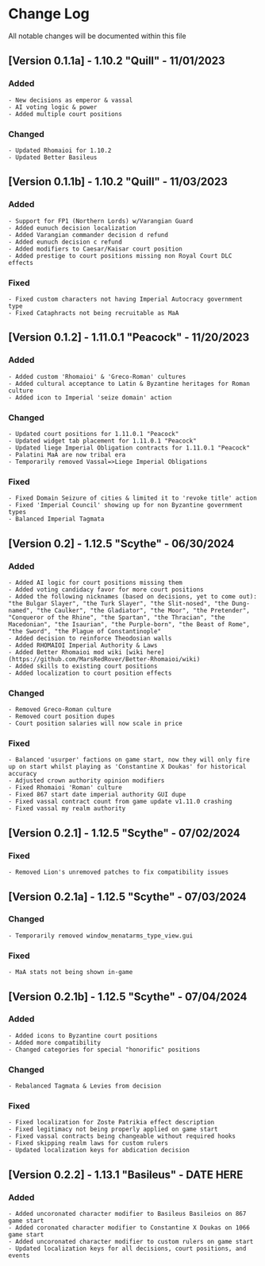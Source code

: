 # Change Log
All notable changes will be documented within this file

## [Version 0.1.1a] - 1.10.2 "Quill" - 11/01/2023

### Added
	- New decisions as emperor & vassal
	- AI voting logic & power
	- Added multiple court positions
	
### Changed
	- Updated Rhomaioi for 1.10.2
	- Updated Better Basileus 
	
## [Version 0.1.1b] - 1.10.2 "Quill" - 11/03/2023

### Added
	- Support for FP1 (Northern Lords) w/Varangian Guard
	- Added eunuch decision localization
	- Added Varangian commander decision d refund
	- Added eunuch decision c refund
	- Added modifiers to Caesar/Kaisar court position
	- Added prestige to court positions missing non Royal Court DLC effects

### Fixed
	- Fixed custom characters not having Imperial Autocracy government type
	- Fixed Cataphracts not being recruitable as MaA

## [Version 0.1.2] - 1.11.0.1 "Peacock" - 11/20/2023

### Added
	- Added custom 'Rhomaioi' & 'Greco-Roman' cultures
	- Added cultural acceptance to Latin & Byzantine heritages for Roman culture
	- Added icon to Imperial 'seize domain' action

### Changed
	- Updated court positions for 1.11.0.1 "Peacock"
	- Updated widget tab placement for 1.11.0.1 "Peacock"
	- Updated liege Imperial Obligation contracts for 1.11.0.1 "Peacock"
	- Palatini MaA are now tribal era
	- Temporarily removed Vassal=>Liege Imperial Obligations

### Fixed
	- Fixed Domain Seizure of cities & limited it to 'revoke title' action
	- Fixed 'Imperial Council' showing up for non Byzantine government types
	- Balanced Imperial Tagmata

## [Version 0.2] - 1.12.5 "Scythe" - 06/30/2024

### Added
	- Added AI logic for court positions missing them
	- Added voting candidacy favor for more court positions
	- Added the following nicknames (based on decisions, yet to come out): "the Bulgar Slayer", "the Turk Slayer", "the Slit-nosed", "the Dung-named", "the Caulker", "the Gladiator", "the Moor", "the Pretender", "Conqueror of the Rhine", "the Spartan", "the Thracian", "the Macedonian", "the Isaurian", "the Purple-born", "the Beast of Rome", "the Sword", "the Plague of Constantinople"
	- Added decision to reinforce Theodosian walls
	- Added RHOMAIOI Imperial Authority & Laws
	- Added Better Rhomaioi mod wiki [wiki here](https://github.com/MarsRedRover/Better-Rhomaioi/wiki)
	- Added skills to existing court positions
	- Added localization to court position effects
	
### Changed
	- Removed Greco-Roman culture
	- Removed court position dupes
	- Court position salaries will now scale in price
	
### Fixed
	- Balanced 'usurper' factions on game start, now they will only fire up on start whilst playing as 'Constantine X Doukas' for historical accuracy
	- Adjusted crown authority opinion modifiers
	- Fixed Rhomaioi 'Roman' culture
	- Fixed 867 start date imperial authority GUI dupe
	- Fixed vassal contract count from game update v1.11.0 crashing
	- Fixed vassal my realm authority
	
## [Version 0.2.1] - 1.12.5 "Scythe" - 07/02/2024

### Fixed
	- Removed Lion's unremoved patches to fix compatibility issues

## [Version 0.2.1a] - 1.12.5 "Scythe" - 07/03/2024

### Changed
	- Temporarily removed window_menatarms_type_view.gui

### Fixed
	- MaA stats not being shown in-game

## [Version 0.2.1b] - 1.12.5 "Scythe" - 07/04/2024

### Added
	- Added icons to Byzantine court positions
	- Added more compatibility
	- Changed categories for special "honorific" positions

### Changed
	- Rebalanced Tagmata & Levies from decision

### Fixed
	- Fixed localization for Zoste Patrikia effect description
	- Fixed legitimacy not being properly applied on game start
	- Fixed vassal contracts being changeable without required hooks
	- Fixed skipping realm laws for custom rulers
	- Updated localization keys for abdication decision

## [Version 0.2.2] - 1.13.1 "Basileus" - DATE HERE

### Added
<!--- ### TO ADD SOON
	- Added coronation activity for emperors
	- Added senatorial mechanics
	- Added various historic and flavor events
	- Added AI conqueror
	- Added Byzantine music tracks
-->
	- Added uncoronated character modifier to Basileus Basileios on 867 game start
	- Added coronated character modifier to Constantine X Doukas on 1066 game start
	- Added uncoronated character modifier to custom rulers on game start
	- Updated localization keys for all decisions, court positions, and events
